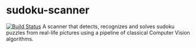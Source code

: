 # sudoku-scanner
[![Build Status](https://travis-ci.org/lorenzoh/sudoku-scanner.svg?branch=master)](https://travis-ci.org/lorenzoh/sudoku-scanner)
A scanner that detects, recognizes and solves sudoku puzzles from real-life pictures using a pipeline of classical Computer Vision algorithms.
